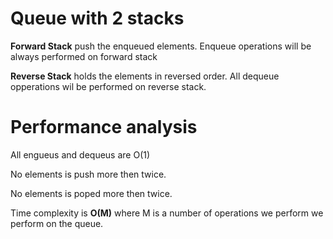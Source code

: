 # Queue with 2 stacks

**Forward Stack** push the enqueued elements. Enqueue operations will be always performed on forward stack

**Reverse Stack** holds the elements in reversed order. All dequeue opperations wil be performed
on reverse stack.

# Performance analysis

All engueus and dequeus are O(1)

No elements is push more then twice.

No elements is poped more then twice.

Time complexity is **O(M)**  where M is a number of operations we perform we perform on the queue.


